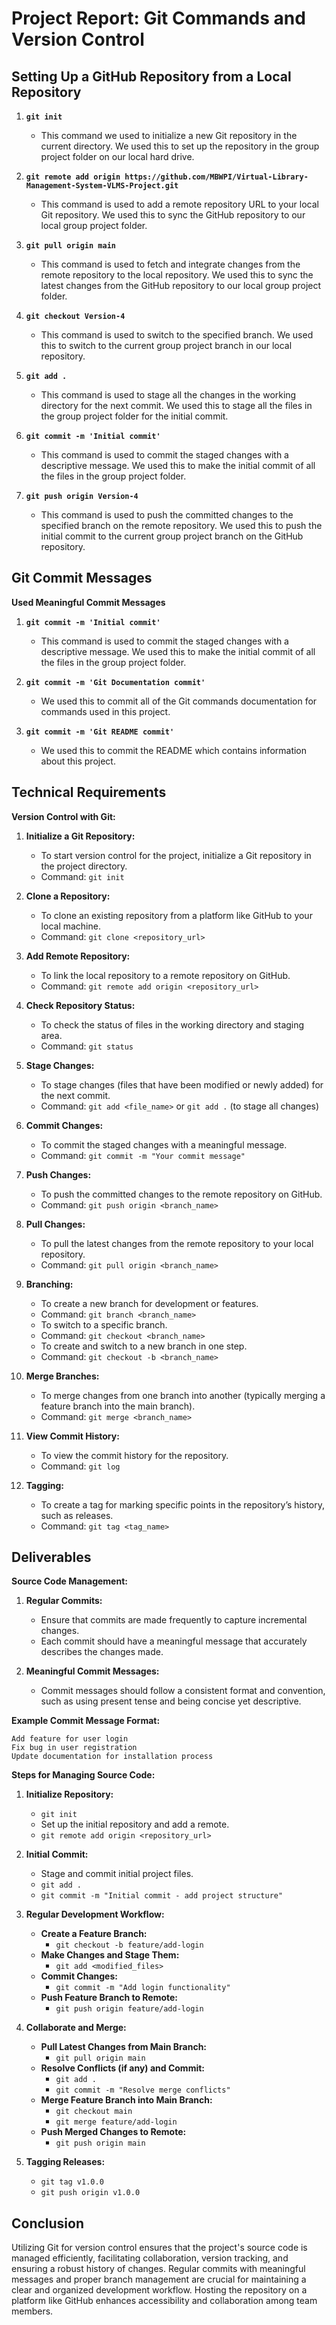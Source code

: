 
# Project Report: Git Commands and Version Control

## Setting Up a GitHub Repository from a Local Repository

1. **`git init`**
   - This command we used to initialize a new Git repository in the current directory. We used this to set up the repository in the group project folder on our local hard drive.

2. **`git remote add origin https://github.com/MBWPI/Virtual-Library-Management-System-VLMS-Project.git`**
   - This command is used to add a remote repository URL to your local Git repository. We used this to sync the GitHub repository to our local group project folder.

3. **`git pull origin main`**
   - This command is used to fetch and integrate changes from the remote repository to the local repository. We used this to sync the latest changes from the GitHub repository to our local group project folder.

4. **`git checkout Version-4`**
   - This command is used to switch to the specified branch. We used this to switch to the current group project branch in our local repository.

5. **`git add .`**
   - This command is used to stage all the changes in the working directory for the next commit. We used this to stage all the files in the group project folder for the initial commit.

6. **`git commit -m 'Initial commit'`**
   - This command is used to commit the staged changes with a descriptive message. We used this to make the initial commit of all the files in the  group project folder.

7. **`git push origin Version-4`**
   - This command is used to push the committed changes to the specified branch on the remote repository. We used this to push the initial commit to the  current group project branch on the GitHub repository.

## Git Commit Messages

**Used Meaningful Commit Messages**

1. **`git commit -m 'Initial commit'`**
   - This command is used to commit the staged changes with a descriptive message. We used this to make the initial commit of all the files in the  group project folder.
   
2. **`git commit -m 'Git Documentation commit'`**
   - We used this to commit all of the Git commands documentation for commands used in this project.
   
3. **`git commit -m 'Git README commit'`**
   - We used this to commit the README which contains information about this project.

## Technical Requirements

**Version Control with Git:**

1. **Initialize a Git Repository:**
   - To start version control for the project, initialize a Git repository in the project directory.
   - Command: `git init`
   
2. **Clone a Repository:**
   - To clone an existing repository from a platform like GitHub to your local machine.
   - Command: `git clone <repository_url>`
   
3. **Add Remote Repository:**
   - To link the local repository to a remote repository on GitHub.
   - Command: `git remote add origin <repository_url>`

4. **Check Repository Status:**
   - To check the status of files in the working directory and staging area.
   - Command: `git status`

5. **Stage Changes:**
   - To stage changes (files that have been modified or newly added) for the next commit.
   - Command: `git add <file_name>` or `git add .` (to stage all changes)

6. **Commit Changes:**
   - To commit the staged changes with a meaningful message.
   - Command: `git commit -m "Your commit message"`

7. **Push Changes:**
   - To push the committed changes to the remote repository on GitHub.
   - Command: `git push origin <branch_name>`

8. **Pull Changes:**
   - To pull the latest changes from the remote repository to your local repository.
   - Command: `git pull origin <branch_name>`

9. **Branching:**
   - To create a new branch for development or features.
   - Command: `git branch <branch_name>`
   - To switch to a specific branch.
   - Command: `git checkout <branch_name>`
   - To create and switch to a new branch in one step.
   - Command: `git checkout -b <branch_name>`

10. **Merge Branches:**
    - To merge changes from one branch into another (typically merging a feature branch into the main branch).
    - Command: `git merge <branch_name>`

11. **View Commit History:**
    - To view the commit history for the repository.
    - Command: `git log`

12. **Tagging:**
    - To create a tag for marking specific points in the repository’s history, such as releases.
    - Command: `git tag <tag_name>`

## Deliverables

**Source Code Management:**

1. **Regular Commits:**
   - Ensure that commits are made frequently to capture incremental changes.
   - Each commit should have a meaningful message that accurately describes the changes made.
   
2. **Meaningful Commit Messages:**
   - Commit messages should follow a consistent format and convention, such as using present tense and being concise yet descriptive.

**Example Commit Message Format:**
```
Add feature for user login
Fix bug in user registration
Update documentation for installation process
```

**Steps for Managing Source Code:**

1. **Initialize Repository:**
   - `git init`
   - Set up the initial repository and add a remote.
   - `git remote add origin <repository_url>`

2. **Initial Commit:**
   - Stage and commit initial project files.
   - `git add .`
   - `git commit -m "Initial commit - add project structure"`

3. **Regular Development Workflow:**
   - **Create a Feature Branch:**
     - `git checkout -b feature/add-login`
   - **Make Changes and Stage Them:**
     - `git add <modified_files>`
   - **Commit Changes:**
     - `git commit -m "Add login functionality"`
   - **Push Feature Branch to Remote:**
     - `git push origin feature/add-login`

4. **Collaborate and Merge:**
   - **Pull Latest Changes from Main Branch:**
     - `git pull origin main`
   - **Resolve Conflicts (if any) and Commit:**
     - `git add .`
     - `git commit -m "Resolve merge conflicts"`
   - **Merge Feature Branch into Main Branch:**
     - `git checkout main`
     - `git merge feature/add-login`
   - **Push Merged Changes to Remote:**
     - `git push origin main`

5. **Tagging Releases:**
   - `git tag v1.0.0`
   - `git push origin v1.0.0`

## Conclusion

Utilizing Git for version control ensures that the project's source code is managed efficiently, facilitating collaboration, version tracking, and ensuring a robust history of changes. Regular commits with meaningful messages and proper branch management are crucial for maintaining a clear and organized development workflow. Hosting the repository on a platform like GitHub enhances accessibility and collaboration among team members.
